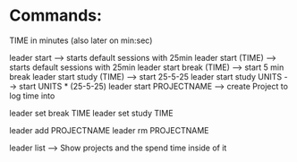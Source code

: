 # Commands:

TIME in minutes (also later on min:sec)

leader start --> starts default sessions with 25min
leader start (TIME) --> starts default sessions with 25min
leader start break (TIME) --> start 5 min break
leader start study (TIME) --> start 25-5-25
leader start study UNITS --> start UNITS * (25-5-25)
leader start PROJECTNAME --> create Project to log time into

leader set break TIME 
leader set study TIME

leader add PROJECTNAME
leader rm PROJECTNAME

leader list --> Show projects and the spend time inside of it
